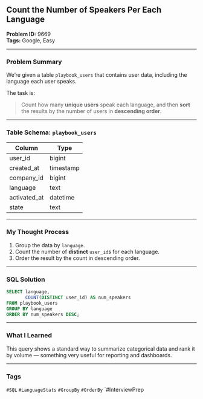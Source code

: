 ## Count the Number of Speakers Per Each Language

**Problem ID:** 9669  
**Tags:** Google, Easy  

---

### Problem Summary

We’re given a table `playbook_users` that contains user data, including the language each user speaks.

The task is:
> Count how many **unique users** speak each language, and then **sort** the results by the number of users in **descending order**.

---

### Table Schema: `playbook_users`

| Column        | Type      |
|----------------|-----------|
| user_id        | bigint    |
| created_at     | timestamp |
| company_id     | bigint    |
| language       | text      |
| activated_at   | datetime  |
| state          | text      |

---

### My Thought Process

1. Group the data by `language`.
2. Count the number of **distinct** `user_id`s for each language.
3. Order the result by the count in descending order.

---

### SQL Solution

```sql
SELECT language,
       COUNT(DISTINCT user_id) AS num_speakers
FROM playbook_users
GROUP BY language
ORDER BY num_speakers DESC;
```

---

### What I Learned

This query shows a standard way to summarize categorical data and rank it by volume — something very useful for reporting and dashboards.

---

### Tags
`#SQL` `#LanguageStats` `#GroupBy` `#OrderBy` `#InterviewPrep
